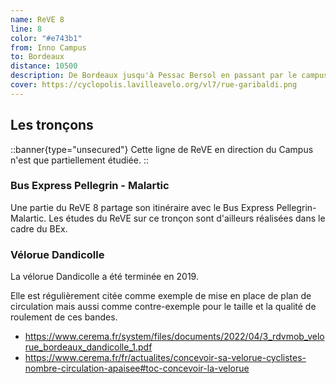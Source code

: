 ```yaml
---
name: ReVE 8
line: 8
color: "#e743b1"
from: Inno Campus
to: Bordeaux
distance: 10500
description: De Bordeaux jusqu'à Pessac Bersol en passant par le campus
cover: https://cyclopolis.lavilleavelo.org/vl7/rue-garibaldi.png
---
```


## Les tronçons

::banner{type="unsecured"}
Cette ligne de ReVE en direction du Campus n'est que partiellement étudiée.
::

### Bus Express Pellegrin - Malartic
Une partie du ReVE 8 partage son itinéraire avec le Bus Express Pellegrin-Malartic.
Les études du ReVE sur ce tronçon sont d'ailleurs réalisées dans le cadre du BEx.

### Vélorue Dandicolle

La vélorue Dandicolle a été terminée en 2019.

Elle est régulièrement citée comme exemple de mise en place de plan de circulation mais aussi comme contre-exemple pour
le taille et la qualité de roulement de ces bandes.
- https://www.cerema.fr/system/files/documents/2022/04/3_rdvmob_velorue_bordeaux_dandicolle_1.pdf
- https://www.cerema.fr/fr/actualites/concevoir-sa-velorue-cyclistes-nombre-circulation-apaisee#toc-concevoir-la-velorue